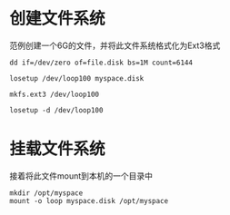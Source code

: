# 创建文件系统
范例创建一个6G的文件，并将此文件系统格式化为Ext3格式

```
dd if=/dev/zero of=file.disk bs=1M count=6144

losetup /dev/loop100 myspace.disk

mkfs.ext3 /dev/loop100

losetup -d /dev/loop100
```

# 挂载文件系统
接着将此文件mount到本机的一个目录中
```
mkdir /opt/myspace
mount -o loop myspace.disk /opt/myspace
```

